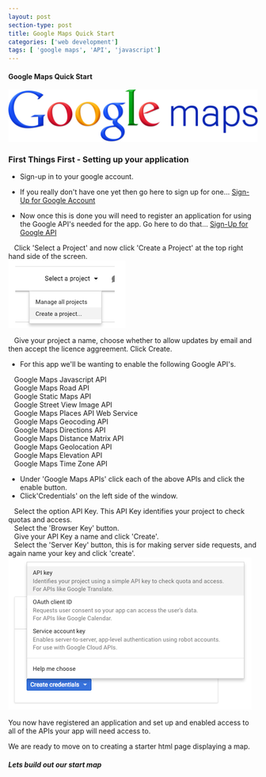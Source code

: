 ```yaml
---
layout: post
section-type: post
title: Google Maps Quick Start
categories: ['web development']
tags: [ 'google maps', 'API', 'javascript']
---
```



#### Google Maps Quick Start

![Google Maps](/img/Google_maps_logo.png "Google Maps")

### First Things First - Setting up your application

* Sign-up in to your google account.  

- If you really don't have one yet then go here to sign up for one... [Sign-Up for Google Account](https://accounts.google.com)    

- Now once this is done you will need to register an application for using the Google API's needed for the app. Go here to do that... [Sign-Up for Google API](https://console.developers.google.com)  

&nbsp;&nbsp;&nbsp;Click 'Select a Project' and now click 'Create a Project' at the top right hand side of the screen.  
![Create a Project](/img/create_google_project.png "Create a Project")  

&nbsp;&nbsp;&nbsp;Give your project a name, choose whether to allow updates by email and then accept the licence aggreement. Click Create.  
- For this app we'll be wanting to enable the following Google API's.  

&nbsp;&nbsp;&nbsp;Google Maps Javascript API  
&nbsp;&nbsp;&nbsp;Google Maps Road API  
&nbsp;&nbsp;&nbsp;Google Static Maps API  
&nbsp;&nbsp;&nbsp;Google Street View Image API  
&nbsp;&nbsp;&nbsp;Google Maps Places API Web Service  
&nbsp;&nbsp;&nbsp;Google Maps Geocoding API  
&nbsp;&nbsp;&nbsp;Google Maps Directions API  
&nbsp;&nbsp;&nbsp;Google Maps Distance Matrix API  
&nbsp;&nbsp;&nbsp;Google Maps Geolocation API  
&nbsp;&nbsp;&nbsp;Google Maps Elevation API  
&nbsp;&nbsp;&nbsp;Google Maps Time Zone API  
- Under 'Google Maps APIs' click each of the above APIs and click the enable button.  
- Click'Credentials' on the left side of the window.  

&nbsp;&nbsp;&nbsp;Select the option API Key.  This API Key identifies your project to check quotas and access.  
&nbsp;&nbsp;&nbsp;Select the 'Browser Key' button.  
&nbsp;&nbsp;&nbsp;Give your API Key a name and click 'Create'.  
&nbsp;&nbsp;&nbsp;Select the 'Server Key' button, this is for making server side requests, and again name your key and click 'create'.  
![Create API Keys](/img/APIKeys.png "Create API Keys")


You now have registered an application and set up and enabled access to all of the APIs your app will need access to.  

We are ready to move on to creating a starter html page displaying a map.  


##### Lets build out our start map







